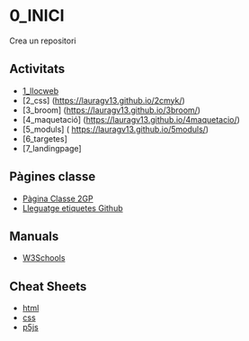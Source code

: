 # 0_INICI
Crea un repositori

## Activitats
* [1_llocweb](https://lauragv13.github.io/1llocweb/)
* [2_css] (https://lauragv13.github.io/2cmyk/)
* [3_broom] (https://lauragv13.github.io/3broom/)
* [4_maquetació] (https://lauragv13.github.io/4maquetacio/)
* [5_moduls] ( https://lauragv13.github.io/5moduls/)
* [6_targetes]
* [7_landingpage]

## Pàgines classe
* [Pàgina Classe 2GP](http://arquesm.github.io/2GP/)
* [Lleguatge etiquetes Github](https://github.com/adam-p/markdown-here/wiki/Markdown-Cheatsheet)

## Manuals
* [W3Schools](https://www.w3schools.com/)

## Cheat Sheets
* [html](https://websitesetup.org/HTML5-cheat-sheet.pdf)
* [css](https://websitesetup.org/wp-content/uploads/2016/10/wsu-css-cheat-sheet.pdf)
* [p5js](https://github.com/bmoren/p5js-cheat-sheet)
